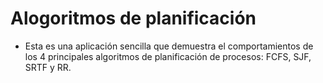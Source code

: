 # Alogoritmos de planificación
- Esta es una aplicación sencilla que demuestra el comportamientos de los 4 principales algoritmos de planificación de procesos: FCFS, SJF, SRTF y RR.

